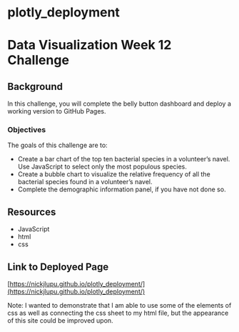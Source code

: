 # plotly_deployment

# Data Visualization Week 12 Challenge

## Background
In this challenge, you will complete the belly button dashboard and deploy a working version to GitHub Pages.

### Objectives
The goals of this challenge are to:

* Create a bar chart of the top ten bacterial species in a volunteer’s navel. Use JavaScript to select only the most populous species.
* Create a bubble chart to visualize the relative frequency of all the bacterial species found in a volunteer’s navel.
* Complete the demographic information panel, if you have not done so.

## Resources
* JavaScript
* html
* css

## Link to Deployed Page
[https://nickjlupu.github.io/plotly_deployment/](https://nickjlupu.github.io/plotly_deployment/)

Note:  I wanted to demonstrate that I am able to use some of the elements of css as well as connecting the css sheet to my html file, but the appearance of this site could be improved upon. 